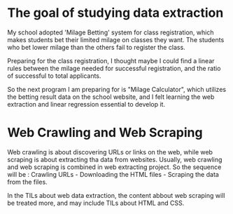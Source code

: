# The goal of studying data extraction

My school adopted 'Milage Betting' system for class registration, which makes students bet their limited milage on classes they want. The students who bet lower milage than the others fail to register the class.

Preparing for the class registration, I thought maybe I could find a linear rules between the milage needed for successful registration, and the ratio of successful to total applicants.

So the next program I am preparing for is "Milage Calculator", which utilizes the betting result data on the school website, and I felt learning the web extraction and linear regression essential to develop it.

# Web Crawling and Web Scraping

Web crawling is about discovering URLs or links on the web, while web scraping is about extracting tha data from websites. Usually, web crawling and web scraping is combined in web extracting project. So the sequence will be : Crawling URLs - Downloading the HTML files - Scraping the data from the files.

In the TILs about web data extraction, the content abbout web scraping will be treated more, and may include TILs about HTML and CSS.
